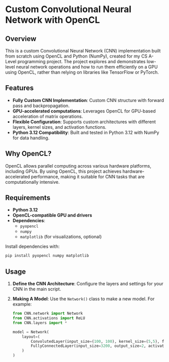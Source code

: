 # Custom Convolutional Neural Network with OpenCL

## Overview

This is a custom Convolutional Neural Network (CNN) implementation built from scratch using OpenCL and Python (NumPy), created for my CS A-Level programming project. The project explores and demonstrates low-level neural network operations and how to run them efficiently on a GPU using OpenCL, rather than relying on libraries like TensorFlow or PyTorch.

## Features

- **Fully Custom CNN Implementation**: Custom CNN structure with forward pass and backpropagation.
- **GPU-accelerated computations**: Leverages OpenCL for GPU-based acceleration of matrix operations.
- **Flexible Configuration**: Supports custom architectures with different layers, kernel sizes, and activation functions.
- **Python 3.12 Compatibility**: Built and tested in Python 3.12 with NumPy for data handling.

## Why OpenCL?

OpenCL allows parallel computing across various hardware platforms, including GPUs. By using OpenCL, this project achieves hardware-accelerated performance, making it suitable for CNN tasks that are computationally intensive.

## Requirements

- **Python 3.12**
- **OpenCL-compatible GPU and drivers**
- **Dependencies**:
  - `pyopencl`
  - `numpy`
  - `matplotlib` (for visualizations, optional)

Install dependencies with:
```bash
pip install pyopencl numpy matplotlib
```

## Usage

1. **Define the CNN Architecture**: Configure the layers and settings for your CNN in the main script.

2. **Making A Model**: Use the `Network()` class to make a new model. For example:

   ```python
   from CNN.network import Network
   from CNN.activations import ReLU
   from CNN.layers import *

   model = Network(
       layout=(
           ConvolutedLayer(input_size=(100, 100), kernel_size=(5,5), filter_count=8, colour_depth=1),  # colour depth is just the number of colour channels your input has
           FullyConnectedLayer(input_size=3200, output_size=2, activation=ReLU)
       )
   )
   ```
